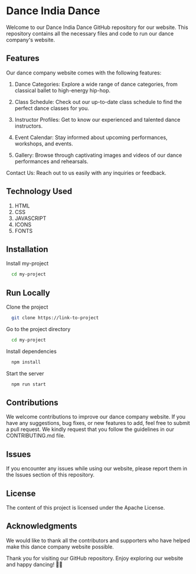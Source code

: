 
# Dance India Dance

Welcome to our Dance India Dance GitHub repository for our website. This repository contains all the necessary files and code to run our dance company's website.

## Features

Our dance company website comes with the following features:

1. Dance Categories: Explore a wide range of dance categories, from classical ballet to high-energy hip-hop.

2. Class Schedule: Check out our up-to-date class schedule to find the perfect dance classes for you.

3. Instructor Profiles: Get to know our experienced and talented dance instructors.

4. Event Calendar: Stay informed about upcoming performances, workshops, and events.

5. Gallery: Browse through captivating images and videos of our dance performances and rehearsals.

Contact Us: Reach out to us easily with any inquiries or feedback.

## Technology Used
1. HTML
2. CSS 
3. JAVASCRIPT 
4. ICONS
5. FONTS





## Installation

Install my-project

```bash
  cd my-project
```
    
## Run Locally

Clone the project

```bash
  git clone https://link-to-project
```

Go to the project directory

```bash
  cd my-project
```

Install dependencies

```bash
  npm install
```

Start the server

```bash
  npm run start
```
## Contributions

We welcome contributions to improve our dance company website. If you have any suggestions, bug fixes, or new features to add, feel free to submit a pull request. We kindly request that you follow the guidelines in our CONTRIBUTING.md file.

## Issues

If you encounter any issues while using our website, please report them in the Issues section of this repository.

## License

The content of this project is licensed under the Apache License.

## Acknowledgments

We would like to thank all the contributors and supporters who have helped make this dance company website possible.

Thank you for visiting our GitHub repository. Enjoy exploring our website and happy dancing! 💃🕺
